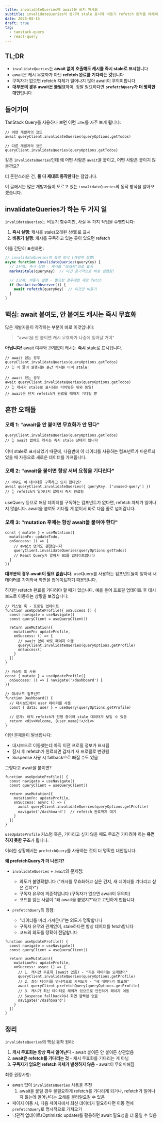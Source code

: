 ```yaml
---
title: invalidateQueries에 await을 쓰지 마세요
subtitle: invalidateQueries의 동기적 stale 표시와 비동기 refetch 동작을 이해하고, await을 올바르게 사용하는 방법
date: 2025-08-15
draft: true
tag:
  - tanstack-query
  - react-query
---
```


## TL;DR

- `invalidateQueries`는 **await 없이 호출해도 캐시를 즉시 stale로 표시**합니다
- await은 캐시 무효화가 아닌 **refetch 완료를 기다리는 것**입니다
- 구독자가 없으면 refetch 자체가 일어나지 않아 await이 무의미합니다
- **대부분의 경우 await은 불필요**하며, 정말 필요하다면 **`prefetchQuery`가 더 명확한 대안**입니다

## 들어가며

TanStack Query를 사용하다 보면 이런 코드를 자주 보게 됩니다:

```tsx
// 어떤 개발자의 코드
await queryClient.invalidateQueries(queryOptions.getTodos)

// 다른 개발자의 코드  
queryClient.invalidateQueries(queryOptions.getTodos)
```

같은 `invalidateQueries`인데 왜 어떤 사람은 `await`을 붙이고, 어떤 사람은 붙이지 않을까요? 

더 혼란스러운 건, **둘 다 제대로 동작한다**는 점입니다. 

이 글에서는 많은 개발자들이 모르고 있는 `invalidateQueries`의 동작 방식을 알아보겠습니다.

## invalidateQueries가 하는 두 가지 일

`invalidateQueries`는 비동기 함수지만, 사실 두 가지 작업을 수행합니다:

1. **즉시 실행**: 캐시를 stale(오래된 상태)로 표시
2. **비동기 실행**: 캐시를 구독하고 있는 곳이 있으면 refetch

이를 간단히 표현하면:

```typescript
// invalidateQueries의 동작 방식 (개념적 설명)
async function invalidateQueries(queryKey) {
  // 1단계: 즉시 실행 - 캐시를 "오래됨"으로 표시
  markAsStale(queryKey)  // 이건 동기적으로 바로 실행됨!
  
  // 2단계: 비동기 실행 - 필요한 경우에만 새로 fetch
  if (hasActiveObserver()) {
    await refetch(queryKey)  // 이것만 비동기
  }
}
```

## 핵심: await 붙여도, 안 붙여도 캐시는 즉시 무효화

많은 개발자들이 착각하는 부분이 바로 이것입니다:

> "await을 안 붙이면 캐시 무효화가 나중에 일어날 거야"

**아닙니다!** await 여부와 관계없이 캐시는 **즉시** stale로 표시됩니다.

```tsx
// await 없는 경우
queryClient.invalidateQueries(queryOptions.getTodos)
// 👆 이 줄이 실행되는 순간 캐시는 이미 stale!

// await 있는 경우  
await queryClient.invalidateQueries(queryOptions.getTodos)
// 👆 캐시가 stale로 표시되는 타이밍은 위와 동일!
// await은 단지 refetch가 완료될 때까지 기다릴 뿐
```

## 흔한 오해들

### 오해 1: "await을 안 붙이면 무효화가 안 된다"

```tsx
queryClient.invalidateQueries(queryOptions.getTodos)
// 👆 await 없어도 캐시는 즉시 stale 상태가 됩니다
```

이미 stale로 표시되었기 때문에, 다음번에 이 데이터를 사용하는 컴포넌트가 마운트되었을 때 자동으로 새로운 데이터를 가져옵니다.

### 오해 2: "await을 붙이면 항상 서버 요청을 기다린다"

```tsx
// 아무도 이 데이터를 구독하고 있지 않다면?
await queryClient.invalidateQueries({ queryKey: ['unused-query'] })
// 👆 refetch가 일어나지 않아서 즉시 완료됨
```

useQuery 등으로 해당 데이터를 구독하는 컴포넌트가 없다면, refetch 자체가 일어나지 않습니다. await을 붙여도 기다릴 게 없어서 바로 다음 줄로 넘어갑니다.

### 오해 3: "mutation 후에는 항상 await을 붙여야 한다"

```tsx
const { mutate } = useMutation({
  mutationFn: updateTodo,
  onSuccess: () => {
    // await 없어도 괜찮습니다
    queryClient.invalidateQueries(queryOptions.getTodos)
    // React Query가 알아서 UI를 업데이트합니다
  }
})
```

**대부분의 경우 await이 필요 없습니다.** useQuery를 사용하는 컴포넌트들이 알아서 새 데이터를 가져와서 화면을 업데이트하기 때문입니다.

하지만 refetch 완료를 기다려야 할 때가 있습니다. 예를 들어 프로필 업데이트 후 대시보드로 이동하는 상황을 보겠습니다:

```tsx
// 커스텀 훅 - 프로필 업데이트
function useUpdateProfile({ onSuccess }) {
  const navigate = useNavigate()
  const queryClient = useQueryClient()
  
  return useMutation({
    mutationFn: updateProfile,
    onSuccess: () => {
      // await 없이 바로 페이지 이동
      queryClient.invalidateQueries(queryOptions.getProfile)
      onSuccess()
    }
  })
}

// 커스텀 훅 사용
const { mutate } = useUpdateProfile({ 
  onSuccess: () => { navigate('/dashboard') }
})

// 대시보드 컴포넌트
function Dashboard() {
  // 대시보드에서 user 데이터를 사용
  const { data: user } = useQuery(queryOptions.getProfile)
  
  // 문제: 아직 refetch가 진행 중이라 stale 데이터가 보일 수 있음
  return <div>Welcome, {user.name}!</div>
}
```

이런 문제들이 발생합니다:
- 대시보드로 이동했는데 아직 이전 프로필 정보가 표시됨
- 잠시 후 refetch가 완료되면 갑자기 새 프로필로 변경됨
- Suspense 사용 시 fallback으로 빠질 수도 있음

그렇다고 await을 붙이면?

```tsx
function useUpdateProfile() {
  const navigate = useNavigate()
  const queryClient = useQueryClient()
  
  return useMutation({
    mutationFn: updateProfile,
    onSuccess: async () => {
      await queryClient.invalidateQueries(queryOptions.getProfile)
      navigate('/dashboard')  // refetch 완료까지 대기
    }
  })
}
```

`useUpdateProfile` 커스텀 훅은, 기다리고 싶지 않을 때도 무조건 기다려야 하는 **유연하지 못한 구조**가 됩니다.

이러한 상황에서는 `prefetchQuery`를 사용하는 것이 더 명확한 대안입니다.

**왜 prefetchQuery가 더 나은가?**

- `invalidateQueries` + `await`의 문제점: 
  - 의도가 불명확합니다 ("캐시를 무효화하고 싶은 건지, 새 데이터를 기다리고 싶은 건지?")
  - 구독자 유무에 의존적입니다 (구독자가 없으면 await이 무의미)
  - 코드를 읽는 사람이 "왜 await을 붙였지?"라고 고민하게 만듭니다

- `prefetchQuery`의 장점:
  - "데이터를 미리 가져온다"는 의도가 명확합니다
  - 구독자 유무와 관계없이, stale하다면 항상 데이터를 fetch합니다
  - 코드의 의도를 정확히 전달합니다


```tsx
function useUpdateProfile() {
  const navigate = useNavigate()
  const queryClient = useQueryClient()
  
  return useMutation({
    mutationFn: updateProfile,
    onSuccess: async () => {
      // 1. 캐시만 무효화 (await 없음) - "기존 데이터는 오래됐어"
      queryClient.invalidateQueries(queryOptions.getProfile)
      // 2. 최신 데이터를 명시적으로 가져오기 - "새 데이터가 필요해"
      await queryClient.prefetchQuery(queryOptions.getProfile)
      // 3. 캐시가 최신 데이터로 채워져 있으므로 안전하게 페이지 이동
      // Suspense fallback이나 화면 깜빡임 없음
      navigate('/dashboard')
    }
  })
}
```

## 정리

`invalidateQueries`의 핵심 동작 원리:

1. **캐시 무효화는 항상 즉시 일어난다** - await 붙이든 안 붙이든 상관없음
2. **await은 refetch를 기다리는 것** - 캐시 무효화를 기다리는 게 아님  
3. **구독자가 없으면 refetch 자체가 발생하지 않음** - await이 무의미해짐

최종 권장사항:
- await 없이 `invalidateQueries` 사용을 추천
  1. await을 붙일 경우 불필요하게 refetch를 기다리게 되거나, refetch가 일어나지 않는데 일어난다는 오해를 불러일으킬 수 있음
- 페이지 이동 시, 다음 페이지에서 최신 데이터가 필요하다면 이동 전에 `prefetchQuery`로 명시적으로 가져오기
- 낙관적 업데이트(Optimistic update)를 활용하면 await 필요성을 더 줄일 수 있음
